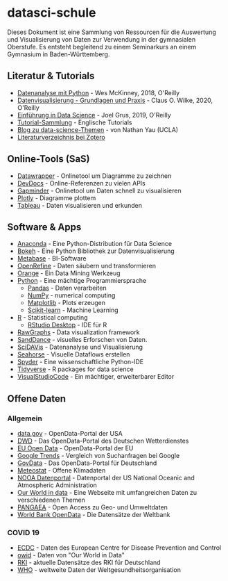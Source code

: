 # datasci-schule

Dieses Dokument ist eine Sammlung von Ressourcen für die Auswertung und Visualisierung von Daten zur Verwendung in der gymnasialen Oberstufe. Es entsteht begleitend zu einem Seminarkurs an einem Gymnasium in Baden-Württemberg.

## Literatur & Tutorials
- [Datenanalyse mit Python](https://oreilly.de/produkt/datenanalyse-mit-python-2/) - Wes McKinney, 2018, O'Reilly
- [Datenvisualisierung - Grundlagen und Praxis](https://oreilly.de/produkt/datenvisualisierung-grundlagen-und-praxis/) - Claus O. Wilke, 2020, O'Reilly
- [Einführung in Data Science](https://oreilly.de/produkt/einfuehrung-in-data-science-2/) - Joel Grus, 2019, O'Reilly
- [Tutorial-Sammlung](https://www.dataquest.io/python-tutorials-for-data-science/) - Englische Tutorials
- [Blog zu data-science-Themen](https://flowingdata.com) - von Nathan Yau (UCLA)
- [Literaturverzeichnis bei Zotero](https://www.zotero.org/groups/2646283/data_science__visualization/library)

## Online-Tools (SaS)
- [Datawrapper](https://app.datawrapper.de/) - Onlinetool um Diagramme zu zeichnen
- [DevDocs](https://devdocs.io) - Online-Referenzen zu vielen APIs
- [Gapminder](https://www.gapminder.org/tools/#$chart-type=bubbles) - Onlinetool um Daten schnell zu visualisieren
- [Plotly](https://chart-studio.plotly.com/) - Diagramme plottem
- [Tableau](https://www.tableau.com/de-de) - Daten visualisieren und erkunden

## Software & Apps
- [Anaconda](https://www.anaconda.com/) - Eine Python-Distribution für Data Science
- [Bokeh](https://docs.bokeh.org/en/latest/) - Eine Python Bibliothek zur Datenvisualisierung
- [Metabase](https://www.metabase.com) - BI-Software
- [OpenRefine](https://openrefine.org) - Daten säubern und transformieren
- [Orange](https://orange.biolab.si/) - Ein Data Mining Werkzeug
- [Python](https://www.python.org) - Eine mächtige Programmiersprache
  - [Pandas](https://pandas.pydata.org/) - Daten verarbeiten
  - [NumPy](https://numpy.org/) - numerical computing
  - [Matplotlib](https://matplotlib.org/) - Plots erzeugen
  - [Scikit-learn](https://scikit-learn.org/stable/) - Machine Learning
- [R](https://www.r-project.org/) - Statistical computing
    - [RStudio Desktop](https://rstudio.com/products/rstudio/#rstudio-desktop) - IDE für R
- [RawGraphs](https://rawgraphs.io) - Data visualization framework
- [SandDance](https://sanddance.js.org) - visuelles Erforschen von Daten.
- [SciDAVis](http://scidavis.sourceforge.net) - Datenanalyse und Visualisierung
- [Seahorse](https://seahorse.deepsense.ai) - Visuelle Dataflows erstellen
- [Spyder](https://www.spyder-ide.org/) - Eine wissenschaftliche Python-IDE
- [Tidyverse](https://www.tidyverse.org/) - R packages for data science
- [VisualStudioCode](https://code.visualstudio.com) - Ein mächtiger, erweiterbarer Editor

## Offene Daten
### Allgemein
- [data.gov](https://www.data.gov) - OpenData-Portal der USA
- [DWD](https://www.dwd.de/DE/leistungen/opendata/opendata.html) - Das OpenData-Portal des Deutschen Wetterdienstes
- [EU Open Data](https://data.europa.eu/euodp/en/home) - OpenData-Portal der EU
- [Google Trends](https://trends.google.com/trends/?geo=DE) - Vergleich von Suchanfragen bei Google
- [GovData](https://www.govdata.de) - Das OpenData-Portal für Deutschland
- [Meteostat](https://meteostat.net/de) - Offene Klimadaten
- [NOOA Datenportal](https://data.noaa.gov/datasetsearch/) - Datenportal der US National Oceanic and Atmospheric Administration
- [Our World in data](https://ourworldindata.org/) - Eine Webseite mit umfangreichen Daten zu verschiedenen Themen
- [PANGAEA](https://www.pangaea.de) - Open Access zu Geo- und Umweltdaten
- [World Bank OpenData](https://data.worldbank.org) - Die Datensätze der Weltbank
### COVID 19
- [ECDC](https://www.ecdc.europa.eu/en/covid-19/data) - Daten des European Centre for Disease Prevention and Control
- [owid](https://github.com/owid/covid-19-data/tree/master/public/data) - Daten von "Our World in Data"
- [RKI](https://npgeo-corona-npgeo-de.hub.arcgis.com/datasets/dd4580c810204019a7b8eb3e0b329dd6_0/data) - aktuelle Datensätze des RKI für Deutschland
- [WHO](https://covid19.who.int/table) - weltweite Daten der Weltgesundheitsorganisation
